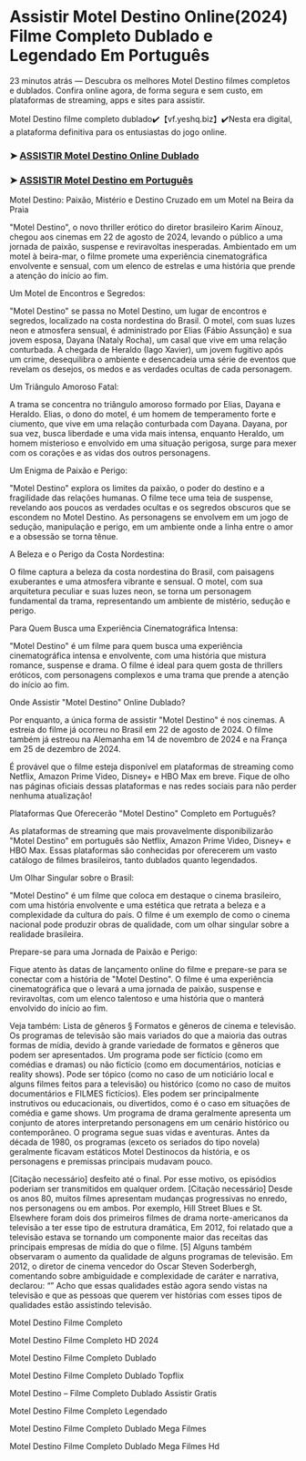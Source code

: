 # Assistir Motel Destino Online(2024) Filme Completo Dublado e Legendado Em Português

23 minutos atrás — Descubra os melhores Motel Destino filmes completos e dublados. Confira online agora, de forma segura e sem custo, em plataformas de streaming, apps e sites para assistir.

Motel Destino filme completo dublado✔️【vf.yeshq.biz】✔️Nesta era digital, a plataforma definitiva para os entusiastas do jogo online.


### ➤ [ASSISTIR Motel Destino Online Dublado](https://vf.yeshq.biz/pt/movie/1161879)

### ➤ [ASSISTIR Motel Destino em Português](https://vf.yeshq.biz/pt/movie/1161879)

Motel Destino: Paixão, Mistério e Destino Cruzado em um Motel na Beira da Praia

"Motel Destino", o novo thriller erótico do diretor brasileiro Karim Aïnouz, chegou aos cinemas em 22 de agosto de 2024, levando o público a uma jornada de paixão, suspense e reviravoltas inesperadas. Ambientado em um motel à beira-mar, o filme promete uma experiência cinematográfica envolvente e sensual, com um elenco de estrelas e uma história que prende a atenção do início ao fim.

Um Motel de Encontros e Segredos:

"Motel Destino" se passa no Motel Destino, um lugar de encontros e segredos, localizado na costa nordestina do Brasil. O motel, com suas luzes neon e atmosfera sensual, é administrado por Elias (Fábio Assunção) e sua jovem esposa, Dayana (Nataly Rocha), um casal que vive em uma relação conturbada. A chegada de Heraldo (Iago Xavier), um jovem fugitivo após um crime, desequilibra o ambiente e desencadeia uma série de eventos que revelam os desejos, os medos e as verdades ocultas de cada personagem.

Um Triângulo Amoroso Fatal:

A trama se concentra no triângulo amoroso formado por Elias, Dayana e Heraldo. Elias, o dono do motel, é um homem de temperamento forte e ciumento, que vive em uma relação conturbada com Dayana. Dayana, por sua vez, busca liberdade e uma vida mais intensa, enquanto Heraldo, um homem misterioso e envolvido em uma situação perigosa, surge para mexer com os corações e as vidas dos outros personagens.

Um Enigma de Paixão e Perigo:

"Motel Destino" explora os limites da paixão, o poder do destino e a fragilidade das relações humanas. O filme tece uma teia de suspense, revelando aos poucos as verdades ocultas e os segredos obscuros que se escondem no Motel Destino. As personagens se envolvem em um jogo de sedução, manipulação e perigo, em um ambiente onde a linha entre o amor e a obsessão se torna tênue.

A Beleza e o Perigo da Costa Nordestina:

O filme captura a beleza da costa nordestina do Brasil, com paisagens exuberantes e uma atmosfera vibrante e sensual. O motel, com sua arquitetura peculiar e suas luzes neon, se torna um personagem fundamental da trama, representando um ambiente de mistério, sedução e perigo.

Para Quem Busca uma Experiência Cinematográfica Intensa:

"Motel Destino" é um filme para quem busca uma experiência cinematográfica intensa e envolvente, com uma história que mistura romance, suspense e drama. O filme é ideal para quem gosta de thrillers eróticos, com personagens complexos e uma trama que prende a atenção do início ao fim.

Onde Assistir "Motel Destino" Online Dublado?

Por enquanto, a única forma de assistir "Motel Destino" é nos cinemas. A estreia do filme já ocorreu no Brasil em 22 de agosto de 2024. O filme também já estreou na Alemanha em 14 de novembro de 2024 e na França em 25 de dezembro de 2024.

É provável que o filme esteja disponível em plataformas de streaming como Netflix, Amazon Prime Video, Disney+ e HBO Max em breve. Fique de olho nas páginas oficiais dessas plataformas e nas redes sociais para não perder nenhuma atualização!

Plataformas Que Oferecerão "Motel Destino" Completo em Português?

As plataformas de streaming que mais provavelmente disponibilizarão "Motel Destino" em português são Netflix, Amazon Prime Video, Disney+ e HBO Max. Essas plataformas são conhecidas por oferecerem um vasto catálogo de filmes brasileiros, tanto dublados quanto legendados.

Um Olhar Singular sobre o Brasil:

"Motel Destino" é um filme que coloca em destaque o cinema brasileiro, com uma história envolvente e uma estética que retrata a beleza e a complexidade da cultura do país. O filme é um exemplo de como o cinema nacional pode produzir obras de qualidade, com um olhar singular sobre a realidade brasileira.

Prepare-se para uma Jornada de Paixão e Perigo:

Fique atento às datas de lançamento online do filme e prepare-se para se conectar com a história de "Motel Destino". O filme é uma experiência cinematográfica que o levará a uma jornada de paixão, suspense e reviravoltas, com um elenco talentoso e uma história que o manterá envolvido do início ao fim.



Veja também: Lista de gêneros § Formatos e gêneros de cinema e televisão. Os programas de televisão são mais variados do que a maioria das outras formas de mídia, devido à grande variedade de formatos e gêneros que podem ser apresentados. Um programa pode ser fictício (como em comédias e dramas) ou não fictício (como em documentários, notícias e reality shows). Pode ser tópico (como no caso de um noticiário local e alguns filmes feitos para a televisão) ou histórico (como no caso de muitos documentários e FILMES fictícios). Eles podem ser principalmente instrutivos ou educacionais, ou divertidos, como é o caso em situações de comédia e game shows. Um programa de drama geralmente apresenta um conjunto de atores interpretando personagens em um cenário histórico ou contemporâneo. O programa segue suas vidas e aventuras. Antes da década de 1980, os programas (exceto os seriados do tipo novela) geralmente ficavam estáticos Motel Destinocos da história, e os personagens e premissas principais mudavam pouco.

[Citação necessário] desfeito até o final. Por esse motivo, os episódios poderiam ser transmitidos em qualquer ordem. [Citação necessário] Desde os anos 80, muitos filmes apresentam mudanças progressivas no enredo, nos personagens ou em ambos. Por exemplo, Hill Street Blues e St. Elsewhere foram dois dos primeiros filmes de drama norte-americanos da televisão a ter esse tipo de estrutura dramática, Em 2012, foi relatado que a televisão estava se tornando um componente maior das receitas das principais empresas de mídia do que o filme. [5] Alguns também observaram o aumento da qualidade de alguns programas de televisão. Em 2012, o diretor de cinema vencedor do Oscar Steven Soderbergh, comentando sobre ambiguidade e complexidade de caráter e narrativa, declarou: “” Acho que essas qualidades estão agora sendo vistas na televisão e que as pessoas que querem ver histórias com esses tipos de qualidades estão assistindo televisão.

Motel Destino Filme Completo

Motel Destino Filme Completo HD 2024

Motel Destino Filme Completo Dublado

Motel Destino Filme Completo Dublado Topflix

Motel Destino – Filme Completo Dublado Assistir Gratis

Motel Destino Filme Completo Legendado

Motel Destino Filme Completo Dublado Mega Filmes

Motel Destino Filme Completo Dublado Mega Filmes Hd
